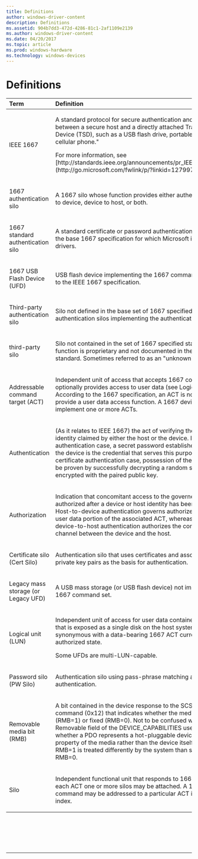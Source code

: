 ```yaml
---
title: Definitions
author: windows-driver-content
description: Definitions
ms.assetid: 904b7dd3-472d-4286-81c1-2af1109e2139
ms.author: windows-driver-content
ms.date: 04/20/2017
ms.topic: article
ms.prod: windows-hardware
ms.technology: windows-devices
---
```


# Definitions


<table>
<colgroup>
<col width="50%" />
<col width="50%" />
</colgroup>
<thead>
<tr class="header">
<th align="left">Term</th>
<th align="left">Definition</th>
</tr>
</thead>
<tbody>
<tr class="odd">
<td align="left"><p>IEEE 1667</p></td>
<td align="left"><p>A standard protocol for secure authentication and creation of trust between a secure host and a directly attached Transient Storage Device (TSD), such as a USB flash drive, portable hard drive, or cellular phone.&quot;</p>
<p>For more information, see [http://standards.ieee.org/announcements/pr_IEEE1667_new.html](http://go.microsoft.com/fwlink/p/?linkid=127997) .</p></td>
</tr>
<tr class="even">
<td align="left"><p>1667 authentication silo</p></td>
<td align="left"><p>A 1667 silo whose function provides either authentication of host to device, device to host, or both.</p></td>
</tr>
<tr class="odd">
<td align="left"><p>1667 standard authentication silo</p></td>
<td align="left"><p>A standard certificate or password authentication silo defined in the base 1667 specification for which Microsoft is shipping drivers.</p></td>
</tr>
<tr class="even">
<td align="left"><p>1667 USB Flash Device (UFD)</p></td>
<td align="left"><p>USB flash device implementing the 1667 command set according to the IEEE 1667 specification.</p></td>
</tr>
<tr class="odd">
<td align="left"><p>Third-party authentication silo</p></td>
<td align="left"><p>Silo not defined in the base set of 1667 specified standard authentication silos implementing the authentication function.</p></td>
</tr>
<tr class="even">
<td align="left"><p>third-party silo</p></td>
<td align="left"><p>Silo not contained in the set of 1667 specified standard silos. The function is proprietary and not documented in the IEEE 1667 base standard. Sometimes referred to as an &quot;unknown&quot; silo.</p></td>
</tr>
<tr class="odd">
<td align="left"><p>Addressable command target (ACT)</p></td>
<td align="left"><p>Independent unit of access that accepts 1667 commands and optionally provides access to user data (see Logical Unit). According to the 1667 specification, an ACT is not required to provide a user data access function. A 1667 device may implement one or more ACTs.</p></td>
</tr>
<tr class="even">
<td align="left"><p>Authentication</p></td>
<td align="left"><p>(As it relates to IEEE 1667) the act of verifying the veracity of the identity claimed by either the host or the device. In the password authentication case, a secret password established by the user of the device is the credential that serves this purpose. In the certificate authentication case, possession of the private key must be proven by successfully decrypting a random stream of bytes encrypted with the paired public key.</p></td>
</tr>
<tr class="odd">
<td align="left"><p>Authorization</p></td>
<td align="left"><p>Indication that concomitant access to the governed resource is authorized after a device or host identity has been authenticated. Host-to-device authentication governs authorized access to the user data portion of the associated ACT, whereas successful device-to-host authentication authorizes the connected data channel between the device and the host.</p></td>
</tr>
<tr class="even">
<td align="left"><p>Certificate silo (Cert Silo)</p></td>
<td align="left"><p>Authentication silo that uses certificates and associated public-private key pairs as the basis for authentication.</p></td>
</tr>
<tr class="odd">
<td align="left"><p>Legacy mass storage (or Legacy UFD)</p></td>
<td align="left"><p>A USB mass storage (or USB flash device) not implementing the 1667 command set.</p></td>
</tr>
<tr class="even">
<td align="left"><p>Logical unit (LUN)</p></td>
<td align="left"><p>Independent unit of access for user data contained on a device that is exposed as a single disk on the host system. A LUN is synonymous with a data-bearing 1667 ACT currently in the authorized state.</p>
<p>Some UFDs are multi-LUN-capable.</p></td>
</tr>
<tr class="odd">
<td align="left"><p>Password silo (PW Silo)</p></td>
<td align="left"><p>Authentication silo using pass-phrase matching as the basis for authentication.</p></td>
</tr>
<tr class="even">
<td align="left"><p>Removable media bit (RMB)</p></td>
<td align="left"><p>A bit contained in the device response to the SCSI INQUIRY command (0x12) that indicates whether the media is removable (RMB=1) or fixed (RMB=0). Not to be confused with the Removable field of the DEVICE_CAPABILITIES used to indicate whether a PDO represents a hot-pluggable device, RMB refers to a property of the media rather than the device itself. Media for which RMB=1 is treated differently by the system than show media with RMB=0.</p></td>
</tr>
<tr class="odd">
<td align="left"><p>Silo</p></td>
<td align="left"><p>Independent functional unit that responds to 1667 commands. To each ACT one or more silos may be attached. A 1667 silo command may be addressed to a particular ACT index and silo index.</p></td>
</tr>
</tbody>
</table>

 

 

 


--------------------



